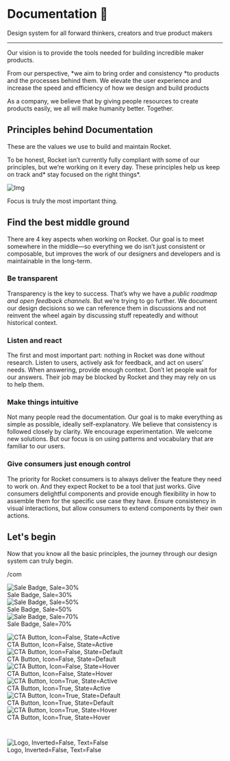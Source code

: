 
# Documentation 🚀

Design system for all forward thinkers, creators and true product makers

---

Our vision is to provide the tools needed for building incredible maker products.

From our perspective, *we aim to bring order and consistency *to products and the processes behind them. We elevate the user experience and increase the speed and efficiency of how we design and build products

As a company, we believe that by giving people resources to create products easily, we all will make humanity better. Together.

## Principles behind Documentation

These are the values we use to build and maintain Rocket.

To be honest, Rocket isn’t currently fully compliant with some of our principles, but we’re working on it every day. These principles help us keep on track and* stay focused on the right things*.

![Img](https://studio-assets.supernova.io/design-systems/14533/9289758a-6300-472a-bbc6-a57098081abf.jpeg?Expires=1990828800&Policy=eyJTdGF0ZW1lbnQiOlt7IlJlc291cmNlIjoiaHR0cHM6Ly9zdHVkaW8tYXNzZXRzLnN1cGVybm92YS5pby9kZXNpZ24tc3lzdGVtcy8xNDUzMy85Mjg5NzU4YS02MzAwLTQ3MmEtYmJjNi1hNTcwOTgwODFhYmYuanBlZyIsIkNvbmRpdGlvbiI6eyJEYXRlTGVzc1RoYW4iOnsiQVdTOkVwb2NoVGltZSI6MTk5MDgyODgwMH19fV19&Signature=E9DL6D-ZtS~4qaH18y5tnHC4gtpQUzZb85NmDFMuezn~MaWHPSumzBv6tXkxGqSgGyKh~9FaYnbfHkcJhU~4F~jdbuY70gbRxUpvnBtyCpz8o0mci-d2A9WoIZ3RGl11izD3c2WMfUaKhSaFlUw8cTGP-9vrqeUi58O2P4zYT9eAeyvOIFzQXgIgljhxiB9mIVU5a4j1vDL8ntJpagEZukKRskOgMrrB4LNQ-nRsvXFF7W5C5EkdoZPZf4jFxcQu2Yj6M9-bqNBXubYMsYYhEXqvqUOAnYVaE59E5PSSe43HKv2gp1ajSJ3ttHtTtCITO8Vyfh1FoTl03Z18ki8iZg__&Key-Pair-Id=APKAJGK34LCCAUR7N6LA)

Focus is truly the most important thing.

## Find the best middle ground

There are 4 key aspects when working on Rocket. Our goal is to meet somewhere in the middle—so everything we do isn’t just consistent or composable, but improves the work of our designers and developers and is maintainable in the long-term.

### Be transparent

Transparency is the key to success. That’s why we have a *public roadmap and open feedback channels*. But we’re trying to go further. We document our design decisions so we can reference them in discussions and not reinvent the wheel again by discussing stuff repeatedly and without historical context.

### Listen and react

The first and most important part: nothing in Rocket was done without research. Listen to users, actively ask for feedback, and act on users’ needs. When answering, provide enough context. Don’t let people wait for our answers. Their job may be blocked by Rocket and they may rely on us to help them.

### Make things intuitive

Not many people read the documentation. Our goal is to make everything as simple as possible, ideally self-explanatory. We believe that consistency is followed closely by clarity. We encourage experimentation. We welcome new solutions. But our focus is on using patterns and vocabulary that are familiar to our users.

### Give consumers just enough control

The priority for Rocket consumers is to always deliver the feature they need to work on. And they expect Rocket to be a tool that just works. Give consumers delightful components and provide enough flexibility in how to assemble them for the specific use case they have. Ensure consistency in visual interactions, but allow consumers to extend components by their own actions.

## Let's begin

Now that you know all the basic principles, the journey through our design system can truly begin.

/com

  
![Sale Badge, Sale=30%](https://studio-assets.supernova.io/design-systems/14533/478469c6-f787-4b16-910a-039306c6d87d.png?Expires=1990828800&Policy=eyJTdGF0ZW1lbnQiOlt7IlJlc291cmNlIjoiaHR0cHM6Ly9zdHVkaW8tYXNzZXRzLnN1cGVybm92YS5pby9kZXNpZ24tc3lzdGVtcy8xNDUzMy80Nzg0NjljNi1mNzg3LTRiMTYtOTEwYS0wMzkzMDZjNmQ4N2QucG5nIiwiQ29uZGl0aW9uIjp7IkRhdGVMZXNzVGhhbiI6eyJBV1M6RXBvY2hUaW1lIjoxOTkwODI4ODAwfX19XX0_&Signature=lFOC-PPekEPUFqsL8vFw07M7IjsGatU~njChqnoaXNM5t-YeN6Qv9nmJx9HMmnVbdFj7yO8jO0LoljsRdzWN1PijinxhlpzjzE~F7HCKcjyzABHaqMR5e2nh1nc5Ifv2ze60LhUBEFrXxol9wCoU~RKpy6QOuhR4593kWXskGq3Rwb615WICZInJAxw6QJ6tz420J1Jr8sNJrGmn5ixYqGOAZSRkv7CzF8jW5XFZpjL5JJs5qql2HQZzr0AkATewYqQyjSbvVMjmBWdq541ShhTDc59yeHFWUsY89~jE8JNTDbqf6L8ItP6qeKtzNU2HlFtO4Hf~D-qeqpCyrlWTpg__&Key-Pair-Id=APKAJGK34LCCAUR7N6LA)  
Sale Badge, Sale=30%  
![Sale Badge, Sale=50%](https://studio-assets.supernova.io/design-systems/14533/aeb53aa0-c9c7-4d72-a922-1a3dd3f7b427.png?Expires=1990828800&Policy=eyJTdGF0ZW1lbnQiOlt7IlJlc291cmNlIjoiaHR0cHM6Ly9zdHVkaW8tYXNzZXRzLnN1cGVybm92YS5pby9kZXNpZ24tc3lzdGVtcy8xNDUzMy9hZWI1M2FhMC1jOWM3LTRkNzItYTkyMi0xYTNkZDNmN2I0MjcucG5nIiwiQ29uZGl0aW9uIjp7IkRhdGVMZXNzVGhhbiI6eyJBV1M6RXBvY2hUaW1lIjoxOTkwODI4ODAwfX19XX0_&Signature=OMFw1JHf5z74yVOk9Kp9lkRreQU3T7pZGAYDEg2iDloMhvIqsoqsLX21qLfVUE-GqzXhqZMWyMqgvKwZ2Xp2~wmMA1XsrS37r3YsocYUb7wrd3rzMFC-EoiMDRCFTDxYlmycMtDT2yeYmtPVt8H5RtROdw2AusDwDVW2rWjfc8dAYMFMzb~WrPLU07SMSzYLpxfC4Axq-GBdfqmEyNXV5N29bXyVHGGtrPBXG7jrIuu644eLiKqhoRsQQ4AnUlmFIjdiKQlNtyF3jsZyKUvz0z2KofhdyQJLi3uLHV-DeHq514vueI40tGb-3mfG3p-onRLrwq318Xg4kO1o9qT9Qw__&Key-Pair-Id=APKAJGK34LCCAUR7N6LA)  
Sale Badge, Sale=50%  
![Sale Badge, Sale=70%](https://studio-assets.supernova.io/design-systems/14533/34a02e45-bd0c-4076-8021-43c4b9104522.png?Expires=1990828800&Policy=eyJTdGF0ZW1lbnQiOlt7IlJlc291cmNlIjoiaHR0cHM6Ly9zdHVkaW8tYXNzZXRzLnN1cGVybm92YS5pby9kZXNpZ24tc3lzdGVtcy8xNDUzMy8zNGEwMmU0NS1iZDBjLTQwNzYtODAyMS00M2M0YjkxMDQ1MjIucG5nIiwiQ29uZGl0aW9uIjp7IkRhdGVMZXNzVGhhbiI6eyJBV1M6RXBvY2hUaW1lIjoxOTkwODI4ODAwfX19XX0_&Signature=BQBdaXTL1f4wlc1UwGL11BrjlTRQ66rCzsusRwIHBBYoXm4VRGCEqVpg-whlCga6mzHluQWAyWNYtH61~QnVi8bvaU9-HmHP4cFzyqcBX7CSdJH~yEzEkhKcLoo-izjJ8nmdwS~v7bOJXfHddxcp-w7VsMpOdnYSSJKcqAUdnm0rfmZ2tdq0XopIXGs3Kd8q8qAH3HA81FnX2ID4ZKziSdwNcZToKcI9ZsBpPnb8499gKxmI62enIjLla7u2LeZmrrEhbwPa4iYDFGMNsZi7Hj92hoc9QedjHxhNmu4S4ldwhGlxZddI-p-GGtZmbRlCdAcnAhpMHs14-~-x-taowQ__&Key-Pair-Id=APKAJGK34LCCAUR7N6LA)  
Sale Badge, Sale=70%  


  
![CTA Button, Icon=False, State=Active](https://studio-assets.supernova.io/design-systems/14533/d966e714-7178-4cfa-b5d8-0330a0dfe71c.png?Expires=1990828800&Policy=eyJTdGF0ZW1lbnQiOlt7IlJlc291cmNlIjoiaHR0cHM6Ly9zdHVkaW8tYXNzZXRzLnN1cGVybm92YS5pby9kZXNpZ24tc3lzdGVtcy8xNDUzMy9kOTY2ZTcxNC03MTc4LTRjZmEtYjVkOC0wMzMwYTBkZmU3MWMucG5nIiwiQ29uZGl0aW9uIjp7IkRhdGVMZXNzVGhhbiI6eyJBV1M6RXBvY2hUaW1lIjoxOTkwODI4ODAwfX19XX0_&Signature=S18XoxJi-gKqNJQBIqn02XrxO-MgPsqgappjCdpoZTiSn7j9S5c7NhSLwD2rKJpa0y3lHXka85AbCE1lMhj0DJb1H71UGUpY5lK8L-Vhf3HI5TgD4rqfSh~S3fL1G5DC3kqSUM9y-CIPizu6ZW5VYRAgUzJTs4aHDUDAGR-4BQsujBKj3ILCz0~a1S1edHe0XEoj7cQpaj1xB5KYT9CwA5Gqr7OlFXI6ulKwYkkvFqPRZzuhUWy9o59b4YIk4Xh2dw3CGvYsGM2cIKzexQafZ7xsTqAqTuWEoJx671FsurXU3fMmI1nZdjP6VT7S5mPJO8J4UC-XpMVI9yADPaYTpQ__&Key-Pair-Id=APKAJGK34LCCAUR7N6LA)  
CTA Button, Icon=False, State=Active  
![CTA Button, Icon=False, State=Default](https://studio-assets.supernova.io/design-systems/14533/bb875fc2-a24f-49b6-be3f-7f326a6c714f.png?Expires=1990828800&Policy=eyJTdGF0ZW1lbnQiOlt7IlJlc291cmNlIjoiaHR0cHM6Ly9zdHVkaW8tYXNzZXRzLnN1cGVybm92YS5pby9kZXNpZ24tc3lzdGVtcy8xNDUzMy9iYjg3NWZjMi1hMjRmLTQ5YjYtYmUzZi03ZjMyNmE2YzcxNGYucG5nIiwiQ29uZGl0aW9uIjp7IkRhdGVMZXNzVGhhbiI6eyJBV1M6RXBvY2hUaW1lIjoxOTkwODI4ODAwfX19XX0_&Signature=CvxfE-VLG5W2B8U7PRc98K6iXyNMXtRJjIY~sumdhnrYJnvqPk-HJSz~uTBdUvlcJ-s6l1fRWDUT7mELuoZFIW5i4vmx9wJk7d2XnqJyKghOgvIjLffoBm-f~h6i5SS~QVtsLPGzokYDMEDB~ArCh0rCG1ySxYYw2ks9CCbegOlSQKVClA50xPj1dHg94tvFa2BmGqh0CKSb9ZQ033n8gpQomSe-sOMYjt8AXsFvhCNA2NVvP5XGNvBQEr76Omx0uezMm6Hs1LJzVYwhuH2TYvqbmNfoSX7T3ub657XFZ5F-bi50neRbMHue-Jx~nUIxJX4acTwv88GIzpsOm5WoDw__&Key-Pair-Id=APKAJGK34LCCAUR7N6LA)  
CTA Button, Icon=False, State=Default  
![CTA Button, Icon=False, State=Hover](https://studio-assets.supernova.io/design-systems/14533/06039201-5275-4f2e-a6f1-df5234508d19.png?Expires=1990828800&Policy=eyJTdGF0ZW1lbnQiOlt7IlJlc291cmNlIjoiaHR0cHM6Ly9zdHVkaW8tYXNzZXRzLnN1cGVybm92YS5pby9kZXNpZ24tc3lzdGVtcy8xNDUzMy8wNjAzOTIwMS01Mjc1LTRmMmUtYTZmMS1kZjUyMzQ1MDhkMTkucG5nIiwiQ29uZGl0aW9uIjp7IkRhdGVMZXNzVGhhbiI6eyJBV1M6RXBvY2hUaW1lIjoxOTkwODI4ODAwfX19XX0_&Signature=c0DFBIxEEBAULGbw9CEmsK75uaM7EyNhEj2bYLz683~tRZJG7xJ5MiOEeuSnIZrz17lcCZ0j-t02DuMsqjC7LI7B~hBdF-f6MYRi1VI26IprOmSKQZHwsFJtd-ohMJQjNN7Fqt1jVvMYRmkinev4LP5K9XLVKien1jYTP~KkhaRj4oUkgmMeH4O-J5AAoVW2-HvH5RIl2cOFZuoTC5w0lKrFWhQtzBccFjfBXsuD3LLnGv3rdxIThJucsyVssK0e-Gjr5sa5~DGvsAIge-VOfmJNEHHBBrOYvPS3h6gB0GQoJlWX6BKgFn4XmZPZO6p3sxHDooh~JQ0gGAGCggRX~w__&Key-Pair-Id=APKAJGK34LCCAUR7N6LA)  
CTA Button, Icon=False, State=Hover  
![CTA Button, Icon=True, State=Active](https://studio-assets.supernova.io/design-systems/14533/1466d161-c7de-41f9-b0c4-944e21f3224c.png?Expires=1990828800&Policy=eyJTdGF0ZW1lbnQiOlt7IlJlc291cmNlIjoiaHR0cHM6Ly9zdHVkaW8tYXNzZXRzLnN1cGVybm92YS5pby9kZXNpZ24tc3lzdGVtcy8xNDUzMy8xNDY2ZDE2MS1jN2RlLTQxZjktYjBjNC05NDRlMjFmMzIyNGMucG5nIiwiQ29uZGl0aW9uIjp7IkRhdGVMZXNzVGhhbiI6eyJBV1M6RXBvY2hUaW1lIjoxOTkwODI4ODAwfX19XX0_&Signature=gsxsEHY9XBBZ5-1a3j5m5chBYnXU2E-CyoqEPv~hPO5XAEk5rHCN6pyp-Sm85bd22cO7Jnb1C42yc1CGrwTFqMlvR0VWxakOalz9~KkIXLwFtCddXcdqnV5A-W9rSUcpfT2Xx~5Y2JYr05QxUIB-Z2YL7NPc7AH7vq5WqT2lXaMITvZITb5PrPPrbSYeUVZyz~uhuQlPn8zT95Dj1kHIXMcbCSUFQFQh74j8ymZ8qcbapaZuWTdk4fP8DaLNOkxmzvXYSpfmG7Qo53sR-CCoa-YgJecOCx~BlH8yNfafZFxA5wyEjwpWX5nkA4rzC5ECqIw18TN5X-zOz22iqxjEDg__&Key-Pair-Id=APKAJGK34LCCAUR7N6LA)  
CTA Button, Icon=True, State=Active  
![CTA Button, Icon=True, State=Default](https://studio-assets.supernova.io/design-systems/14533/9672f77b-eef8-4cd5-89e4-980888db047c.png?Expires=1990828800&Policy=eyJTdGF0ZW1lbnQiOlt7IlJlc291cmNlIjoiaHR0cHM6Ly9zdHVkaW8tYXNzZXRzLnN1cGVybm92YS5pby9kZXNpZ24tc3lzdGVtcy8xNDUzMy85NjcyZjc3Yi1lZWY4LTRjZDUtODllNC05ODA4ODhkYjA0N2MucG5nIiwiQ29uZGl0aW9uIjp7IkRhdGVMZXNzVGhhbiI6eyJBV1M6RXBvY2hUaW1lIjoxOTkwODI4ODAwfX19XX0_&Signature=fBFK5kp8ESelGwuYa8EZP2gAsnX42UWjsykAdgWE4mtYlCJC8p-IL2BbS5AWfWak4LweaeckrTKy7ZAxxRNCJ-gGeibl5vTAr~a6O5zg74UZynjxWcl~hwVVT9w7HP4f4JQIkmKOnkRDpLuVpIVNzrV~LqEho-pTpK0ngsDvleGqQAAUR3ZyLiPIfsW728qoWywnB98Gtw46XhmNNNTdsagVoZZgVr6aBzWNLB43wkHDqpGXyBeZY21BASvqF3Fbs1tmMbolZeJ0b8C~6cnSDtPlwFq-PosO2ExGJI4hi0ARSKOW-wRtIdZxbZJh-~nUkCccFGAQxQMP-sQ~2HsF7g__&Key-Pair-Id=APKAJGK34LCCAUR7N6LA)  
CTA Button, Icon=True, State=Default  
![CTA Button, Icon=True, State=Hover](https://studio-assets.supernova.io/design-systems/14533/8029940a-2156-4dae-b9b4-f56f59782101.png?Expires=1990828800&Policy=eyJTdGF0ZW1lbnQiOlt7IlJlc291cmNlIjoiaHR0cHM6Ly9zdHVkaW8tYXNzZXRzLnN1cGVybm92YS5pby9kZXNpZ24tc3lzdGVtcy8xNDUzMy84MDI5OTQwYS0yMTU2LTRkYWUtYjliNC1mNTZmNTk3ODIxMDEucG5nIiwiQ29uZGl0aW9uIjp7IkRhdGVMZXNzVGhhbiI6eyJBV1M6RXBvY2hUaW1lIjoxOTkwODI4ODAwfX19XX0_&Signature=DbzxclUKWHpUSUYjFN13lvfcpQDwAipm1KjYzEo5ZqCwVgyD21AZUJZT1feyjAMPVCdvMuJfixiioz5x1y1xl8a2oQsK6uJV9A6H1aTZnhPQQT9JFIhzhjECsIFNrLHHFiP9dXKYVLDQVds34BxpKGubE9s8Ia~7ZYcUPY8TdIdE0YqPAfWjhW077tES~wk4IjVTWmnYmNPNprDbfmQwbSLgHR98TdoSAqGRoBGE0T3H8wEsciDXlojVHJXuanm3InPIbC~c5pnjsVbFcUGnqJASqJbcq6nBE1ZDzjAGC3rMJMm3AU9VFKPdrrj6C-Jqy8UI0nD0BjaUKGllQzKsmQ__&Key-Pair-Id=APKAJGK34LCCAUR7N6LA)  
CTA Button, Icon=True, State=Hover  


```javascript  
  
```

  
![Logo, Inverted=False, Text=False](https://studio-assets.supernova.io/design-systems/14533/3b2fc536-1ce0-428c-9b89-e48d18f9d282.png?Expires=1990828800&Policy=eyJTdGF0ZW1lbnQiOlt7IlJlc291cmNlIjoiaHR0cHM6Ly9zdHVkaW8tYXNzZXRzLnN1cGVybm92YS5pby9kZXNpZ24tc3lzdGVtcy8xNDUzMy8zYjJmYzUzNi0xY2UwLTQyOGMtOWI4OS1lNDhkMThmOWQyODIucG5nIiwiQ29uZGl0aW9uIjp7IkRhdGVMZXNzVGhhbiI6eyJBV1M6RXBvY2hUaW1lIjoxOTkwODI4ODAwfX19XX0_&Signature=PEblwTbbbepPT74g8Ov9vDt5ILohY4MEK7ZHKotOUahD6zaHSHPqrtetmjoCpHu8xOMSGDDcNUK4psn9v~AYr61jRyDIrpkGegDHWiHRccmb1-m8G0EsctLvHITDPV1yPTwkqRq4MLlpmFz0gzPPiVj32nVNtXVP99sEMcV1rt8M1WhpfSL3cBPAd0dIwF8R4thsvaEPMsnCTz5X76XrEm1VdDDUnmnqRdZzSRT2S6aNkRYnm59de-dYijaAV1lF521HowHzhPv0XK6IKbqAQ9A0nQ-QrCcWeIvfs2Wip~FUcia9Wla6AqaiHaMED9lDIIaBhyUEzX7n8oZ7CRYvUg__&Key-Pair-Id=APKAJGK34LCCAUR7N6LA)  
Logo, Inverted=False, Text=False  


  
  
